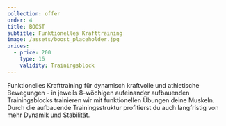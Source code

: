 ```yaml
---
collection: offer
order: 4
title: BOOST
subtitle: Funktionelles Krafttraining
image: /assets/boost_placeholder.jpg
prices:
  - price: 200
    type: 16
    validity: Trainingsblock
---
```


Funktionelles Krafttraining für dynamisch kraftvolle und athletische Bewegungen - in jeweils 8-wöchigen aufeinander
aufbauenden Trainingsblocks trainieren wir mit funktionellen Übungen deine Muskeln. Durch die aufbauende
Trainingsstruktur profitierst du auch langfristig von mehr Dynamik und Stabilität.
